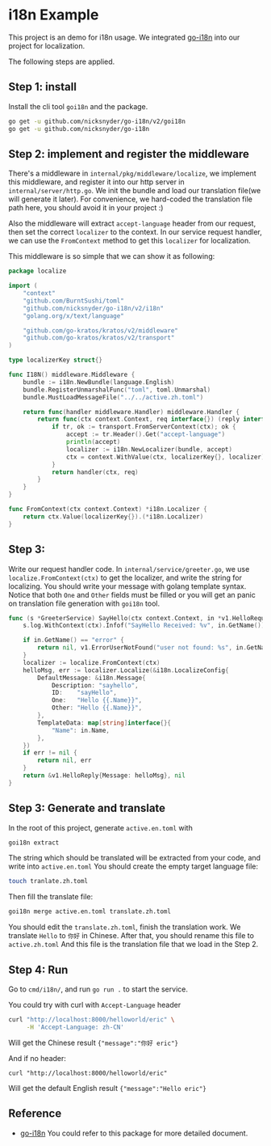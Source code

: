 # i18n Example
This project is an demo for i18n usage.
We integrated [go-i18n](https://github.com/nicksnyder/go-i18n) into our project for localization.


The following steps are applied.
## Step 1: install 
Install the cli tool `goi18n` and the package.

```bash
go get -u github.com/nicksnyder/go-i18n/v2/goi18n
go get -u github.com/nicksnyder/go-i18n
```

## Step 2: implement and register the middleware
There's a middleware in `internal/pkg/middleware/localize`, 
we implement this middleware, and register it into our http server in `internal/server/http.go`.
We init the bundle and load our translation file(we will generate it later).
For convenience, we hard-coded the translation file path here, you should avoid it in your project :)

Also the middleware will extract `accept-language` header
from our request, then set the correct `localizer` to the context. 
In our service request handler, we can use the `FromContext` method to get this `localizer` for localization.

This middleware is so simple that we can show it as following:
```go
package localize

import (
	"context"
	"github.com/BurntSushi/toml"
	"github.com/nicksnyder/go-i18n/v2/i18n"
	"golang.org/x/text/language"

	"github.com/go-kratos/kratos/v2/middleware"
	"github.com/go-kratos/kratos/v2/transport"
)

type localizerKey struct{}

func I18N() middleware.Middleware {
	bundle := i18n.NewBundle(language.English)
	bundle.RegisterUnmarshalFunc("toml", toml.Unmarshal)
	bundle.MustLoadMessageFile("../../active.zh.toml")

	return func(handler middleware.Handler) middleware.Handler {
		return func(ctx context.Context, req interface{}) (reply interface{}, err error) {
			if tr, ok := transport.FromServerContext(ctx); ok {
				accept := tr.Header().Get("accept-language")
				println(accept)
				localizer := i18n.NewLocalizer(bundle, accept)
				ctx = context.WithValue(ctx, localizerKey{}, localizer)
			}
			return handler(ctx, req)
		}
	}
}

func FromContext(ctx context.Context) *i18n.Localizer {
	return ctx.Value(localizerKey{}).(*i18n.Localizer)
}
```

## Step 3:
Write our request handler code. 
In `internal/service/greeter.go`, we use `localize.FromContext(ctx)` to get the localizer, and write the string for localizing.
You should write your message with golang template syntax.
Notice that both `One` and `Other` fields must be filled or you will get an panic on translation file generation with `goi18n` tool.

```go
func (s *GreeterService) SayHello(ctx context.Context, in *v1.HelloRequest) (*v1.HelloReply, error) {
	s.log.WithContext(ctx).Infof("SayHello Received: %v", in.GetName())

	if in.GetName() == "error" {
		return nil, v1.ErrorUserNotFound("user not found: %s", in.GetName())
	}
	localizer := localize.FromContext(ctx)
	helloMsg, err := localizer.Localize(&i18n.LocalizeConfig{
		DefaultMessage: &i18n.Message{
			Description: "sayhello",
			ID:    "sayHello",
			One:   "Hello {{.Name}}",
			Other: "Hello {{.Name}}",
		},
		TemplateData: map[string]interface{}{
			"Name": in.Name,
		},
	})
	if err != nil {
		return nil, err
	}
	return &v1.HelloReply{Message: helloMsg}, nil
}
```

## Step 3: Generate and translate

In the root of this project, generate `active.en.toml` with
```bash
goi18n extract
```
The string which should be translated will be extracted from your code, and write into `active.en.toml`
You should create the empty target language file:
```bash
touch tranlate.zh.toml
```

Then fill the translate file:
```bash
goi18n merge active.en.toml translate.zh.toml
```

You should edit the `translate.zh.toml`, finish the translation work. We translate `Hello` to `你好` in Chinese.
After that, you should rename this file to `active.zh.toml`
And this file is the translation file that we load in the Step 2.

## Step 4: Run
Go to `cmd/i18n/`, and run `go run .` to start the service.

You could try with curl with `Accept-Language` header
```bash
curl "http://localhost:8000/helloworld/eric" \
     -H 'Accept-Language: zh-CN'
```
Will get the Chinese result `{"message":"你好 eric"}`

And if no header:
```
curl "http://localhost:8000/helloworld/eric"
```
Will get the default English result `{"message":"Hello eric"}`

## Reference
* [go-i18n](https://github.com/nicksnyder/go-i18n) You could refer to this package for more detailed document.